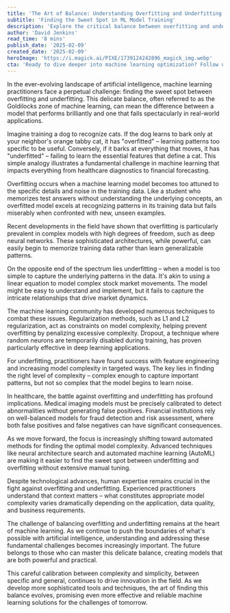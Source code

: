```yaml
---
title: 'The Art of Balance: Understanding Overfitting and Underfitting in Machine Learning'
subtitle: 'Finding the Sweet Spot in ML Model Training'
description: 'Explore the critical balance between overfitting and underfitting in machine learning models. Learn how finding the right model complexity can lead to more effective AI solutions, from healthcare to finance.'
author: 'David Jenkins'
read_time: '8 mins'
publish_date: '2025-02-09'
created_date: '2025-02-09'
heroImage: 'https://i.magick.ai/PIXE/1739124242896_magick_img.webp'
cta: 'Ready to dive deeper into machine learning optimization? Follow us on LinkedIn for regular insights on AI development and join a community of forward-thinking tech professionals!'
---
```


In the ever-evolving landscape of artificial intelligence, machine learning practitioners face a perpetual challenge: finding the sweet spot between overfitting and underfitting. This delicate balance, often referred to as the Goldilocks zone of machine learning, can mean the difference between a model that performs brilliantly and one that fails spectacularly in real-world applications.

Imagine training a dog to recognize cats. If the dog learns to bark only at your neighbor's orange tabby cat, it has "overfitted" – learning patterns too specific to be useful. Conversely, if it barks at everything that moves, it has "underfitted" – failing to learn the essential features that define a cat. This simple analogy illustrates a fundamental challenge in machine learning that impacts everything from healthcare diagnostics to financial forecasting.

Overfitting occurs when a machine learning model becomes too attuned to the specific details and noise in the training data. Like a student who memorizes test answers without understanding the underlying concepts, an overfitted model excels at recognizing patterns in its training data but fails miserably when confronted with new, unseen examples.

Recent developments in the field have shown that overfitting is particularly prevalent in complex models with high degrees of freedom, such as deep neural networks. These sophisticated architectures, while powerful, can easily begin to memorize training data rather than learn generalizable patterns.

On the opposite end of the spectrum lies underfitting – when a model is too simple to capture the underlying patterns in the data. It's akin to using a linear equation to model complex stock market movements. The model might be easy to understand and implement, but it fails to capture the intricate relationships that drive market dynamics.

The machine learning community has developed numerous techniques to combat these issues. Regularization methods, such as L1 and L2 regularization, act as constraints on model complexity, helping prevent overfitting by penalizing excessive complexity. Dropout, a technique where random neurons are temporarily disabled during training, has proven particularly effective in deep learning applications.

For underfitting, practitioners have found success with feature engineering and increasing model complexity in targeted ways. The key lies in finding the right level of complexity – complex enough to capture important patterns, but not so complex that the model begins to learn noise.

In healthcare, the battle against overfitting and underfitting has profound implications. Medical imaging models must be precisely calibrated to detect abnormalities without generating false positives. Financial institutions rely on well-balanced models for fraud detection and risk assessment, where both false positives and false negatives can have significant consequences.

As we move forward, the focus is increasingly shifting toward automated methods for finding the optimal model complexity. Advanced techniques like neural architecture search and automated machine learning (AutoML) are making it easier to find the sweet spot between underfitting and overfitting without extensive manual tuning.

Despite technological advances, human expertise remains crucial in the fight against overfitting and underfitting. Experienced practitioners understand that context matters – what constitutes appropriate model complexity varies dramatically depending on the application, data quality, and business requirements.

The challenge of balancing overfitting and underfitting remains at the heart of machine learning. As we continue to push the boundaries of what's possible with artificial intelligence, understanding and addressing these fundamental challenges becomes increasingly important. The future belongs to those who can master this delicate balance, creating models that are both powerful and practical.

This careful calibration between complexity and simplicity, between specific and general, continues to drive innovation in the field. As we develop more sophisticated tools and techniques, the art of finding this balance evolves, promising even more effective and reliable machine learning solutions for the challenges of tomorrow.